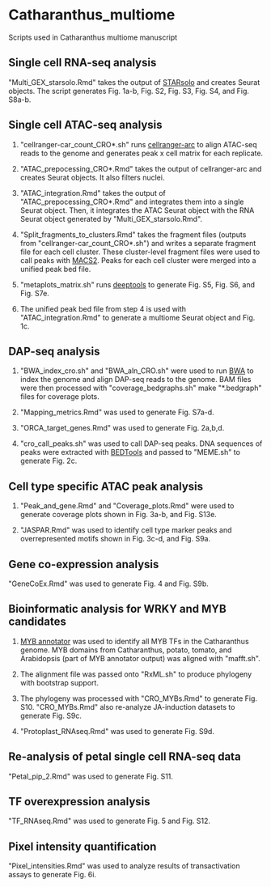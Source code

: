 # Catharanthus_multiome
Scripts used in Catharanthus multiome manuscript

## Single cell RNA-seq analysis 
"Multi_GEX_starsolo.Rmd" takes the output of [STARsolo](https://github.com/alexdobin/STAR/blob/master/docs/STARsolo.md) and creates Seurat objects. The script generates Fig. 1a-b, Fig. S2, Fig. S3, Fig. S4, and Fig. S8a-b.

## Single cell ATAC-seq analysis 
1. "cellranger-car_count_CRO*.sh" runs [cellranger-arc](https://www.10xgenomics.com/support/software/cell-ranger-arc/latest/algorithms-overview/algorithms-overview) to align ATAC-seq reads to the genome and generates peak x cell matrix for each replicate.

2. "ATAC_prepocessing_CRO*.Rmd" takes the output of cellranger-arc and creates Seurat objects. It also filters nuclei.

3. "ATAC_integration.Rmd" takes the output of "ATAC_prepocessing_CRO*.Rmd" and integrates them into a single Seurat object. Then, it integrates the ATAC Seurat object with the RNA Seurat object generated by "Multi_GEX_starsolo.Rmd".

4. "Split_fragments_to_clusters.Rmd" takes the fragment files (outputs from "cellranger-car_count_CRO*.sh") and writes a separate fragment file for each cell cluster. These cluster-level fragment files were used to call peaks with [MACS2](https://hbctraining.github.io/Intro-to-ChIPseq/lessons/05_peak_calling_macs.html). Peaks for each cell cluster were merged into a unified peak bed file. 

5. "metaplots_matrix.sh" runs [deeptools](https://deeptools.readthedocs.io/en/develop/) to generate Fig. S5, Fig. S6, and Fig. S7e.

6. The unified peak bed file from step 4 is used with "ATAC_integration.Rmd" to generate a multiome Seurat object and Fig. 1c.

## DAP-seq analysis 
1. "BWA_index_cro.sh" and "BWA_aln_CRO.sh"  were used to run [BWA](https://github.com/lh3/bwa) to index the genome and align DAP-seq reads to the genome. BAM files were then processed with "coverage_bedgraphs.sh" make "*.bedgraph" files for coverage plots.

2. "Mapping_metrics.Rmd" was used to generate Fig. S7a-d.

3. "ORCA_target_genes.Rmd" was used to generate Fig. 2a,b,d.

4. "cro_call_peaks.sh" was used to call DAP-seq peaks. DNA sequences of peaks were extracted with [BEDTools](https://bedtools.readthedocs.io/en/latest/content/bedtools-suite.html) and passed to "MEME.sh" to generate Fig. 2c.

## Cell type specific ATAC peak analysis 
1. "Peak_and_gene.Rmd" and "Coverage_plots.Rmd" were used to generate coverage plots shown in Fig. 3a-b, and Fig. S13e.

2. "JASPAR.Rmd" was used to identify cell type marker peaks and overrepresented motifs shown in Fig. 3c-d, and Fig. S9a.

## Gene co-expression analysis 
"GeneCoEx.Rmd" was used to generate Fig. 4 and Fig. S9b. 

## Bioinformatic analysis for WRKY and MYB candidates 
1. [MYB annotator](https://github.com/bpucker/MYB_annotator) was used to identify all MYB TFs in the Catharanthus genome. MYB domains from Catharanthus, potato, tomato, and Arabidopsis (part of MYB annotator output) was aligned with "mafft.sh".

2. The alignment file was passed onto "RxML.sh" to produce phylogeny with bootstrap support.

3. The phylogeny was processed with "CRO_MYBs.Rmd" to generate Fig. S10. "CRO_MYBs.Rmd" also re-analyze JA-induction datasets to generate Fig. S9c.

4. "Protoplast_RNAseq.Rmd" was used to generate Fig. S9d.

## Re-analysis of petal single cell RNA-seq data 
"Petal_pip_2.Rmd" was used to generate Fig. S11.

## TF overexpression analysis 
"TF_RNAseq.Rmd" was used to generate Fig. 5 and Fig. S12. 

## Pixel intensity quantification
"Pixel_intensities.Rmd" was used to analyze results of transactivation assays to generate Fig. 6i. 
